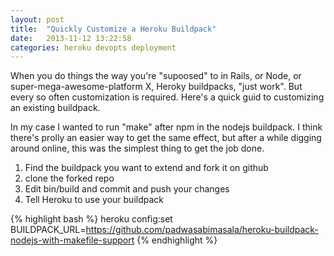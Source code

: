 ```yaml
---
layout: post
title:  "Quickly Customize a Heroku Buildpack"
date:   2013-11-12 13:22:58
categories: heroku devopts deployment
---
```


When you do things the way you're "supoosed" to in Rails, or Node, or super-mega-awesome-platform X, Heroky buildpacks, "just work".
But every so often customization is required. Here's a quick guid to customizing an existing buildpack.

In my case I wanted to run "make" after npm in the nodejs buildpack. I think there's prolly an easier way to get the same effect, but
after a while digging around online, this was the simplest thing to get the job done.

1. Find the buildpack you want to extend and fork it on github
2. clone the forked repo
3. Edit bin/build and commit and push your changes
4. Tell Heroku to use your buildpack

{% highlight bash %}
  heroku config:set BUILDPACK_URL=https://github.com/padwasabimasala/heroku-buildpack-nodejs-with-makefile-support
{% endhighlight %}
